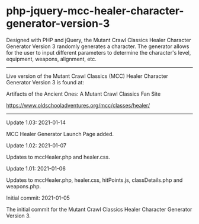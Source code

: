 # php-jquery-mcc-healer-character-generator-version-3
Designed with PHP and jQuery, the Mutant Crawl Classics Healer Character Generator Version 3 randomly generates a character. The generator allows for the user to input different parameters to determine the character's level, equipment, weapons, alignment, etc.


----------------------


Live version of the Mutant Crawl Classics (MCC) Healer Character Generator Version 3 is found at:

Artifacts of the Ancient Ones: A Mutant Crawl Classics Fan Site

https://www.oldschooladventures.org/mcc/classes/healer/

-----------------


Update 1.03: 2021-01-14

MCC Healer Generator Launch Page added.

Update 1.02: 2021-01-07

Updates to mccHealer.php and healer.css.


Update 1.01: 2021-01-06

Updates to mccHealer.php, healer.css, hitPoints.js, classDetails.php and weapons.php.


Initial commit: 2021-01-05

The initial commit for the Mutant Crawl Classics Healer Character Generator Version 3.
